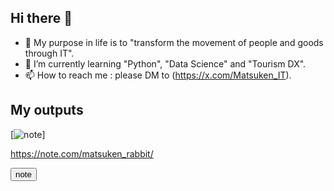 ## Hi there 👋
- 🔭 My purpose in life is to "transform the movement of people and goods through IT".
- 🌱 I’m currently learning "Python", "Data Science" and "Tourism DX".
- 📫 How to reach me : please DM to (https://x.com/Matsuken_IT).

## My outputs
[![note](https://note.com/matsuken_rabbit/)]

https://note.com/matsuken_rabbit/

<button type="button">note</button>




<!--
**matsukenrabbit/matsukenrabbit** is a ✨ _special_ ✨ repository because its `README.md` (this file) appears on your GitHub profile.

Here are some ideas to get you started:

- 👯 I’m looking to collaborate on ...
- 🤔 I’m looking for help with ...
- 💬 Ask me about ...
- 😄 Pronouns: ...
- ⚡ Fun fact: ...
-->
